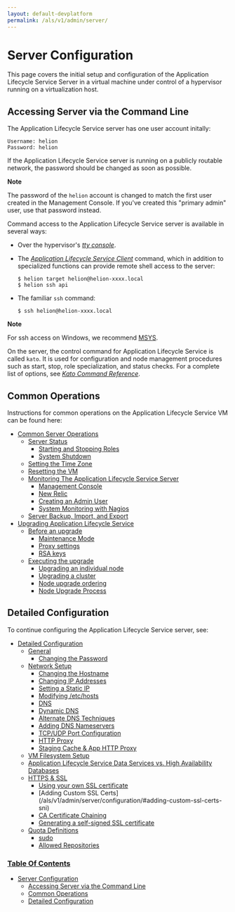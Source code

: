 ```yaml
---
layout: default-devplatform
permalink: /als/v1/admin/server/
---
```

<!--PUBLISHED-->

Server Configuration[](#server-configuration "Permalink to this headline")
===========================================================================

This page covers the initial setup and configuration of the Application Lifecycle Service
Server in a virtual machine under control of a hypervisor running on a
virtualization host.

Accessing Server via the Command Line[](#accessing-server-via-the-command-line "Permalink to this headline")
-------------------------------------------------------------------------------------------------------------

The Application Lifecycle Service server has one user account initally:

	Username: helion
	Password: helion

If the Application Lifecycle Service server is running on a publicly routable network, the
password should be changed as soon as possible.

**Note**

The password of the `helion` account is changed to
match the first user created in the Management Console. If you've
created this "primary admin" user, use that password instead.

Command access to the Application Lifecycle Service server is available in several ways:

-   Over the hypervisor's [*tty
    console*](/als/v1/user/reference/glossary/#term-tty-console).

-   The [*Application Lifecycle Service
    Client*](/als/v1/user/reference/client-ref/#command-ref-client)
    command, which in addition to specialized functions can provide
    remote shell access to the server:

        $ helion target helion@helion-xxxx.local
        $ helion ssh api

-   The familiar `ssh` command:

        $ ssh helion@helion-xxxx.local

**Note**

For ssh access on Windows, we recommend
[MSYS](http://sourceforge.net/apps/trac/mingw-w64/wiki/MSYS).

On the server, the control command for Application Lifecycle Service is called
`kato`. It is used for configuration and node
management procedures such as start, stop, role specialization, and
status checks. For a complete list of options, see [*Kato Command
Reference*](/als/v1/admin/reference/kato-ref/#kato-command-ref).

Common Operations[](#common-operations "Permalink to this headline")
---------------------------------------------------------------------

Instructions for common operations on the Application Lifecycle Service VM can be found here:

-   [Common Server Operations](/als/v1/admin/server/operations/)
    -   [Server Status](/als/v1/admin/server/operations/#server-status)
        -   [Starting and Stopping
            Roles](/als/v1/admin/server/operations/#starting-and-stopping-roles)
        -   [System Shutdown](/als/v1/admin/server/operations/#system-shutdown)
    -   [Setting the Time Zone](/als/v1/admin/server/operations/#setting-the-time-zone)
    -   [Resetting the VM](/als/v1/admin/server/operations/#resetting-the-vm)
    -   [Monitoring The Application Lifecycle Service
        Server](/als/v1/admin/server/operations/#monitoring-the-helion-server)
        -   [Management Console](/als/v1/admin/server/operations/#management-console)
        -   [New Relic](/als/v1/admin/server/operations/#new-relic)
        -   [Creating an Admin
            User](/als/v1/admin/server/operations/#creating-an-admin-user)
        -   [System Monitoring with
            Nagios](/als/v1/admin/server/operations/#system-monitoring-with-nagios)
    -   [Server Backup, Import, and
        Export](/als/v1/admin/server/operations/#server-backup-import-and-export)
-   [Upgrading Application Lifecycle Service](/als/v1/admin/server/upgrade/)
    -   [Before an upgrade](/als/v1/admin/server/upgrade/#before-an-upgrade)
        -   [Maintenance Mode](/als/v1/admin/server/upgrade/#maintenance-mode)
        -   [Proxy settings](/als/v1/admin/server/upgrade/#proxy-settings)
        -   [RSA keys](/als/v1/admin/server/upgrade/#rsa-keys)
    -   [Executing the upgrade](/als/v1/admin/server/upgrade/#executing-the-upgrade)
        -   [Upgrading an individual
            node](/als/v1/admin/server/upgrade/#upgrading-an-individual-node)
        -   [Upgrading a cluster](/als/v1/admin/server/upgrade/#upgrading-a-cluster)
        -   [Node upgrade ordering](/als/v1/admin/server/upgrade/#node-upgrade-ordering)
        -   [Node Upgrade Process](/als/v1/admin/server/upgrade/#node-upgrade-process)

Detailed Configuration[](#detailed-configuration "Permalink to this headline")
-------------------------------------------------------------------------------

To continue configuring the Application Lifecycle Service server, see:

-   [Detailed Configuration](/als/v1/admin/server/configuration/)
    -   [General](/als/v1/admin/server/configuration/#general)
        -   [Changing the
            Password](/als/v1/admin/server/configuration/#changing-the-password)
    -   [Network Setup](/als/v1/admin/server/configuration/#network-setup)
        -   [Changing the
            Hostname](/als/v1/admin/server/configuration/#changing-the-hostname)
        -   [Changing IP
            Addresses](/als/v1/admin/server/configuration/#changing-ip-addresses)
        -   [Setting a Static
            IP](/als/v1/admin/server/configuration/#setting-a-static-ip)
        -   [Modifying
            /etc/hosts](/als/v1/admin/server/configuration/#modifying-etc-hosts)
        -   [DNS](/als/v1/admin/server/configuration/#dns)
        -   [Dynamic DNS](/als/v1/admin/server/configuration/#dynamic-dns)
        -   [Alternate DNS
            Techniques](/als/v1/admin/server/configuration/#alternate-dns-techniques)
        -   [Adding DNS
            Nameservers](/als/v1/admin/server/configuration/#adding-dns-nameservers)
        -   [TCP/UDP Port
            Configuration](/als/v1/admin/server/configuration/#tcp-udp-port-configuration)
        -   [HTTP Proxy](/als/v1/admin/server/configuration/#http-proxy)
        -   [Staging Cache & App HTTP
            Proxy](/als/v1/admin/server/configuration/#staging-cache-app-http-proxy)
    -   [VM Filesystem Setup](/als/v1/admin/server/configuration/#vm-filesystem-setup)
    -   [Application Lifecycle Service Data Services vs. High Availability
        Databases](/als/v1/admin/server/configuration/#helion-data-services-vs-high-availability-databases)
    -   [HTTPS & SSL](/als/v1/admin/server/configuration/#https-ssl)
        -   [Using your own SSL
            certificate](/als/v1/admin/server/configuration/#using-your-own-ssl-certificate)
        -   [Adding Custom SSL Certs]
            (/als/v1/admin/server/configuration/#adding-custom-ssl-certs-sni)
        -   [CA Certificate
            Chaining](/als/v1/admin/server/configuration/#ca-certificate-chaining)
        -   [Generating a self-signed SSL
            certificate](/als/v1/admin/server/configuration/#generating-a-self-signed-ssl-certificate)
    -   [Quota Definitions](/als/v1/admin/server/configuration/#quota-definitions)
        -   [sudo](/als/v1/admin/server/configuration/#sudo)
        -   [Allowed
            Repositories](/als/v1/admin/server/configuration/#allowed-repositories)

### [Table Of Contents](/als/v1/index-2/)

-   [Server Configuration](#)
    -   [Accessing Server via the Command
        Line](#accessing-server-via-the-command-line)
    -   [Common Operations](#common-operations)
    -   [Detailed Configuration](#detailed-configuration)

